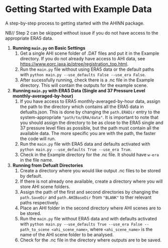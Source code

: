 # Getting Started with Example Data
A step-by-step process to getting started with the AHINN package.

NB// Step 2 can be skipped without issue if you do not have access to the appropriate ERA5 data.

1. **Running `main.py` on Basic Settings**
   1. Get a single AHI scene folder of .DAT files and put it in the Example directory. If you do not already have access to AHI data, see https://www.eorc.jaxa.jp/ptree/registration_top.html.
   2. Run the `main.py` file without using ERA5 data or the default paths with `python main.py --use_defaults False --use_era False`.
   3. After sucessfully running, check there is a .nc file in the Example directory. This will contain the outputs for the example scene.
2. **Running `main.py` with ERA5 Data (Single and 37 Pressure Level monthly-averaged-by-hour)**
   1. If you have access to ERA5 monthly-averaged-by-hour data, assign the path to the directory which contains all the ERA5 data in defualts.json. This is done by changing the `path.ERADir` entry to the system-appropriate `"path/to/ERA/data"`. It is important to note that you should assign the directory to be as close to the ERA5 single and 37 pressure level files as possible, but the path must contain all the available data. The more specific you are with the path, the faster the code will run.
   2. Run the `main.py` file with ERA5 data and defaults activated with `python main.py --use_defaults True --use_era True`.
   3. Check in the Example directory for the .nc file. It should have `w-era` in the file name.
3. **Running from Defualt Directories**
   1. Create a directory where you would like output .nc files to be stored by default.
   2. If there is not already one available, create a directory where you will store AHI scene folders.
   3. Assign the path of the first and second directories by changing the `path.SaveDir` and `path.AHIBaseDir` from `"BLANK"` to ther relevant paths respectively.
   4. Place an AHI folder in the second directory where AHI scenes are to be stored.
   5. Run the `main.py` file without ERA5 data and with defaults activated with `python main.py --use_defaults True --use_era False --path_to_scene <ahi_scene_name>`, where `<ahi_scene_name>` is the name of the AHI scene folder to be analysed.
   6. Check for the .nc file in the directory where outputs are to be saved.
